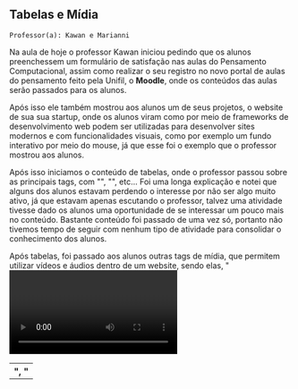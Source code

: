 ## Tabelas e Mídia

`Professor(a): Kawan e Marianni`

Na aula de hoje o professor Kawan iniciou pedindo que os alunos preenchessem um formulário de satisfação nas aulas do Pensamento Computacional, assim como realizar o seu registro no novo portal de aulas do pensamento feito pela Unifil, o **Moodle**, onde os conteúdos das aulas serão passados para os alunos.

Após isso ele também mostrou aos alunos um de seus projetos, o website de sua sua startup, onde os alunos viram como por meio de frameworks de desenvolvimento web podem ser utilizadas para desenvolver sites modernos e com funcionalidades visuais, como por exemplo um fundo interativo por meio do mouse, já que esse foi o exemplo que o professor mostrou aos alunos.

Após isso iniciamos o conteúdo de tabelas, onde o professor passou sobre as principais tags, com "<table>", "<th>", "<tr>", etc...
Foi uma longa explicação e notei que alguns dos alunos estavam perdendo o interesse por não ser algo muito ativo, já que estavam apenas escutando o professor, talvez uma atividade tivesse dado os alunos uma oportunidade de se interessar um pouco mais no conteúdo. Bastante conteúdo foi passado de uma vez só, portanto não tivemos tempo de seguir com nenhum tipo de atividade para consolidar o conhecimento dos alunos.

Após tabelas, foi passado aos alunos outras tags de mídia, que permitem utilizar vídeos e áudios dentro de um website, sendo elas, "<video>", " <iframe>" e "<audio>".
O professor também exemplificou aos alunos como eles podem estar utilizando vídeos do youtube em seus websites.
